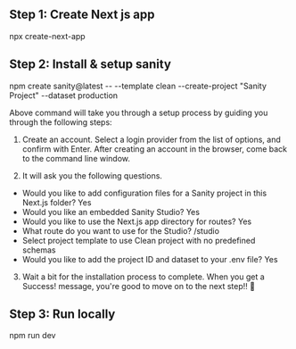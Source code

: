 
## Step 1: Create Next js app

npx create-next-app

## Step 2: Install & setup sanity

npm create sanity@latest -- --template clean --create-project "Sanity Project" --dataset production

Above command will take you through a setup process by guiding you through the following steps:

1. Create an account. Select a login provider from the list of options, and confirm with Enter. After creating an account in the browser, come back to the command line window.

2. It will ask you the following questions.

+ Would you like to add configuration files for a Sanity project in this Next.js folder? Yes
+ Would you like an embedded Sanity Studio? Yes
+ Would you like to use the Next.js app directory for routes? Yes
+ What route do you want to use for the Studio? /studio
+ Select project template to use Clean project with no predefined schemas
+ Would you like to add the project ID and dataset to your .env file? Yes

3. Wait a bit for the installation process to complete. When you get a Success! message, you're good to move on to the next step!! 🎉

## Step 3: Run locally

npm run dev
